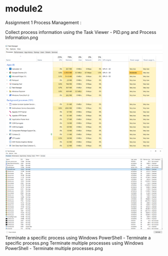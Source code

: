 # module2
Assignment 1
Process Management :



Collect process information using the Task Viewer - PID.png and Process Information.png

![task manager](https://github.com/adyashap2011/module2/blob/main/task%20manager.PNG)
![PID](https://github.com/adyashap2011/module2/blob/main/PID.PNG)
Terminate a specific process using Windows PowerShell - Terminate a specific process.png
Terminate multiple processes using Windows PowerShell - Terminate multiple processes.png
